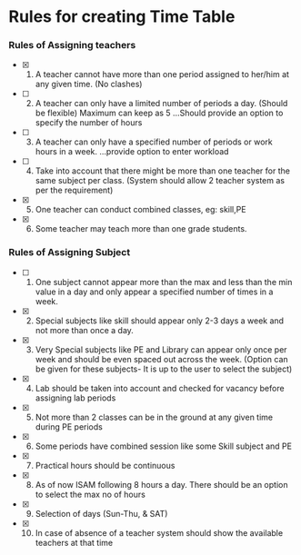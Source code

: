 # Rules for creating Time Table
### Rules of Assigning teachers
- [x] 1) A teacher cannot have more than one period assigned to her/him at any given time. (No clashes)
- [ ] 2) A teacher can only have a limited number of periods a day. (Should be flexible) Maximum can keep as 5 …Should provide an option to specify the number of hours
- [ ] 3) A teacher can only have a specified number of periods or work hours in a week. …provide option to enter workload
- [ ] 4) Take into account that there might be more than one teacher for the same subject per class. (System should allow 2 teacher system as per the requirement)
- [x] 5) One teacher can conduct combined classes, eg: skill,PE
- [x] 6) Some teacher may teach more than one grade students.

### Rules of Assigning Subject
- [ ] 1) One subject cannot appear more than the max and less than the min value in a day and only appear a specified number of times in a week.
- [x] 2) Special subjects like skill should appear only 2-3 days a week and not more than once a day.
- [x] 3) Very Special subjects like PE and Library can appear only once per week and should be even spaced out across the week. (Option can be given for these subjects- It is up to the user to select the subject)
- [x] 4) Lab should be taken into account and checked for vacancy before assigning lab periods
- [x] 5) Not more than 2 classes can be in the ground at any given time during PE periods
- [x] 6) Some periods have combined session like some Skill subject and PE
- [x] 7) Practical hours should be continuous
- [x] 8) As of now ISAM following 8 hours a day. There should be an option to select the max no of hours
- [x] 9) Selection of days (Sun-Thu, & SAT)
- [x] 10) In case of absence of a teacher system should show the available teachers at that time 
